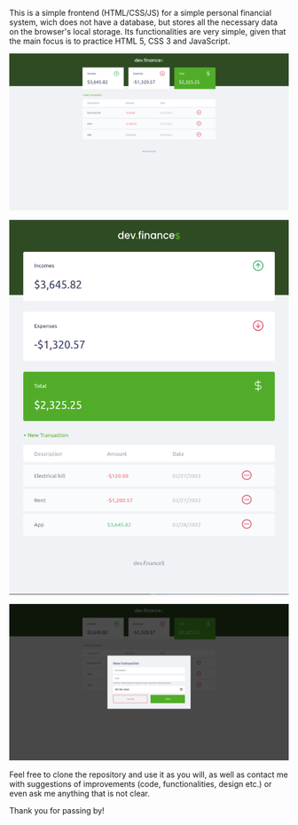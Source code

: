 This is a simple frontend (HTML/CSS/JS) for a simple personal financial system, wich does not have a database, but stores all the necessary data on the browser's local storage. Its functionalities are very simple, given that the main focus is to practice HTML 5, CSS 3 and JavaScript.

![screenshot](https://github.com/manuela-monteiro/dev.finances/blob/[main]/screenshots/dev_finances_desktop_layout.png?raw=true)

![screenshot](https://github.com/manuela-monteiro/dev.finances/blob/[main]/screenshots/dev_finances_mobile_layout.png?raw=true)

![screenshot](https://github.com/manuela-monteiro/dev.finances/blob/[main]/screenshots/dev_finances_form.png?raw=true)

Feel free to clone the repository and use it as you will, as well as contact me with suggestions of improvements (code, functionalities, design etc.) or even ask me anything that is not clear.

Thank you for passing by!